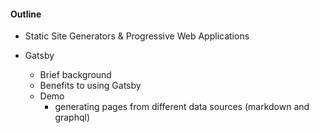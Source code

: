 #### Outline

- Static Site Generators & Progressive Web Applications

- Gatsby
  - Brief background
  - Benefits to using Gatsby
  - Demo
    - generating pages from different data sources (markdown and graphql)
